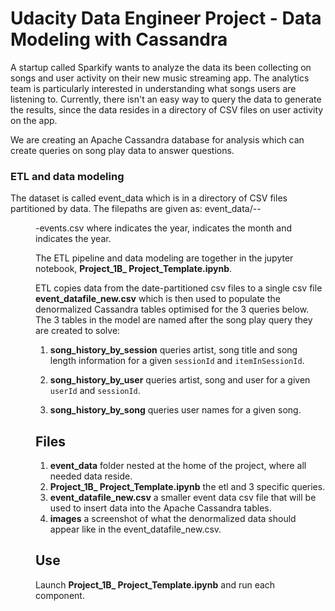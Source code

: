 # **Udacity Data Engineer Project - Data Modeling with Cassandra**

A startup called Sparkify wants to analyze the data its been collecting on songs and user activity on their new music streaming app. The analytics team is particularly interested in understanding what songs users are listening to. Currently, there isn't an easy way to query the data to generate the results, since the data resides in a directory of CSV files on user activity on the app.

We are creating an Apache Cassandra database for analysis which can create queries on song play data to answer questions. 


### ETL and data modeling

The dataset is called event_data which is in a directory of CSV files partitioned by data. The filepaths are given as:
event_data/<yyyy>-<mm>-<dd>-events.csv where <yyyy> indicates the year, <mm> indicates the month and <dd> indicates the year.

The ETL pipeline and data modeling are together in the jupyter notebook, **Project_1B_ Project_Template.ipynb**.
    
ETL copies data from the date-partitioned csv files to a single csv file **event_datafile_new.csv** which is then used to populate the denormalized Cassandra tables optimised for the 3 queries below. The 3 tables in the model are named after the song play query they are created to solve:

1. **song_history_by_session** queries artist, song title and song length information for a given `sessionId` and `itemInSessionId`.

2. **song_history_by_user** queries artist, song and user for a given `userId` and `sessionId`.

3. **song_history_by_song** queries user names for a given song.

    
## Files
    
1. **event_data** folder nested at the home of the project, where all needed data reside.
2. **Project_1B_ Project_Template.ipynb** the etl and 3 specific queries.
3. **event_datafile_new.csv** a smaller event data csv file that will be used to insert data into the Apache Cassandra tables.
4. **images** a screenshot of what the denormalized data should appear like in the event_datafile_new.csv. 
    
## Use

Launch **Project_1B_ Project_Template.ipynb** and run each component.
